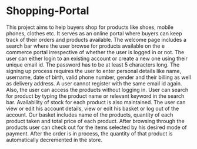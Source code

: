 # Shopping-Portal
This project aims to help buyers shop for products like shoes, mobile phones, clothes etc. It serves as an online portal where buyers can keep track of their orders and products available. The welcome page includes a search bar where the user browse for products available on the e commerce portal irrespective of whether the user is logged in or not. The user can either login to an existing account or create a new one using their unique email id. The password has to be at least 5 characters long. The signing up process requires the user to enter personal details like name, username, date of birth, valid phone number, gender and their billing as well as delivery address. A user cannot register with the same email id again. Also, the user can access the products without logging in. User can search for product by typing the product name or relevant keyword in the search bar. Availability of stock for each product is also maintained.
The user can view or edit his account details, view or edit his basket or log out of the account. Our basket includes name of the products, quantity of each product taken and total price of each product. After browsing through the products user can check out for the items selected by his desired mode of payment. After the order is in process, the quantity of that product is automatically decremented in the store.
